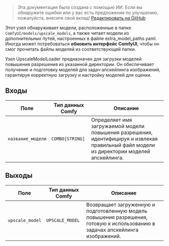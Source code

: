 > Эта документация была создана с помощью ИИ. Если вы обнаружите ошибки или у вас есть предложения по улучшению, пожалуйста, внесите свой вклад! [Редактировать на GitHub](https://github.com/Comfy-Org/embedded-docs/blob/main/comfyui_embedded_docs/docs/UpscaleModelLoader/ru.md)

Этот узел обнаруживает модели, расположенные в папке `ComfyUI/models/upscale_models`, а также читает модели из дополнительных путей, настроенных в файле extra_model_paths.yaml. Иногда может потребоваться **обновить интерфейс ComfyUI**, чтобы он смог прочитать файлы моделей из соответствующей папки.

Узел UpscaleModelLoader предназначен для загрузки моделей повышения разрешения из указанной директории. Он обеспечивает получение и подготовку моделей для задач апскейлинга изображений, гарантируя корректную загрузку и настройку моделей для оценки.

## Входы

| Поле          | Тип данных Comfy   | Описание                                                                       |
|---------------|--------------------|---------------------------------------------------------------------------------|
| `название_модели`  | `COMBO[STRING]`    | Определяет имя загружаемой модели повышения разрешения, идентифицируя и извлекая правильный файл модели из директории моделей апскейлинга. |

## Выходы

| Поле            | Тип данных Comfy    | Описание                                                              |
|-----------------|---------------------|--------------------------------------------------------------------------|
| `upscale_model` | `UPSCALE_MODEL`     | Возвращает загруженную и подготовленную модель повышения разрешения, готовую к использованию в задачах апскейлинга изображений. |
